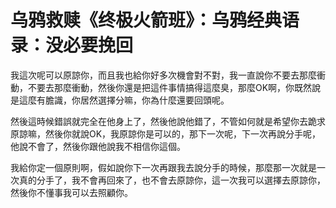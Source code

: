 # 乌鸦救赎《终极火箭班》：乌鸦经典语录：没必要挽回

我這次呢可以原諒你，而且我也給你好多次機會對不對，我一直說你不要去那麼衝動，不要去那麼衝動，然後你還是把這件事情搞得這麼臭，那麼OK啊，你既然說是這麼有膽識，你居然選擇分嘛，你為什麼還要回頭呢。

然後這時候錯誤就完全在他身上了，然後他說他錯了，不管如何就是希望你去跪求原諒嘛，然後你就說OK，我原諒你是可以的，那下一次呢，下一次再說分手呢，他說不會了，然後你跟他說我不相信你這個。

我給你定一個原則啊，假如說你下一次再跟我去說分手的時候，那麼那一次就是一次真的分手了，我不會再回來了，也不會去原諒你，這一次我可以選擇去原諒你，然後你不懂事我可以去照顧你。

